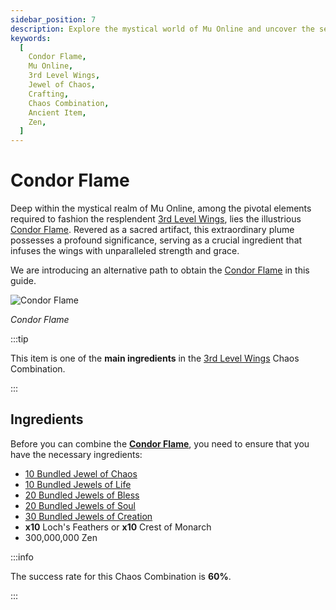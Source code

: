 ```yaml
---
sidebar_position: 7
description: Explore the mystical world of Mu Online and uncover the secrets of the Condor F;a,e, a sacred artifact crucial for crafting the resplendent 3rd Level Wings. Learn about its hidden enchantments, transformative potential, and its role in empowering adventurers with extraordinary abilities.
keywords:
  [
    Condor Flame,
    Mu Online,
    3rd Level Wings,
    Jewel of Chaos,
    Crafting,
    Chaos Combination,
    Ancient Item,
    Zen,
  ]
---
```


# Condor Flame

Deep within the mystical realm of Mu Online, among the pivotal elements required to fashion the resplendent [3rd Level Wings](/crafting/wings/third-level-wings), lies the illustrious [Condor Flame](/items/condor-flame). Revered as a sacred artifact, this extraordinary plume possesses a profound significance, serving as a crucial ingredient that infuses the wings with unparalleled strength and grace.

We are introducing an alternative path to obtain the [Condor Flame](/items/condor-flame) in this guide.

![Condor Flame](/img/items/others/condor-flame.png)

_Condor Flame_

:::tip

This item is one of the **main ingredients** in the [3rd Level Wings](/crafting/wings/third-level-wings) Chaos Combination.

:::

## Ingredients

Before you can combine the **[Condor Flame](/items/condor-flame)**, you need to ensure that you have the necessary ingredients:

- [10 Bundled Jewel of Chaos](/items/jewels/regular-jewels/jewel-of-chaos)
- [10 Bundled Jewels of Life](/items/jewels/regular-jewels/jewel-of-life)
- [20 Bundled Jewels of Bless](/items/jewels/regular-jewels/jewel-of-bless)
- [20 Bundled Jewels of Soul](/items/jewels/regular-jewels/jewel-of-soul)
- [30 Bundled Jewels of Creation](/items/jewels/regular-jewels/jewel-of-creation)
- **x10** Loch's Feathers or **x10** Crest of Monarch
- 300,000,000 Zen

:::info

The success rate for this Chaos Combination is **60%**.

:::
